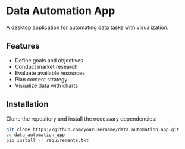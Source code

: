# Data Automation App

A desktop application for automating data tasks with visualization.

## Features

- Define goals and objectives
- Conduct market research
- Evaluate available resources
- Plan content strategy
- Visualize data with charts

## Installation

Clone the repository and install the necessary dependencies:

```bash
git clone https://github.com/yourusername/data_automation_app.git
cd data_automation_app
pip install -r requirements.txt

